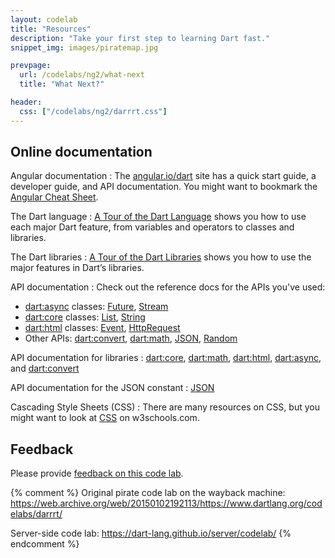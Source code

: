 ```yaml
---
layout: codelab
title: "Resources"
description: "Take your first step to learning Dart fast."
snippet_img: images/piratemap.jpg

prevpage:
  url: /codelabs/ng2/what-next
  title: "What Next?"

header:
  css: ["/codelabs/ng2/darrrt.css"]
---
```


## <i class="fa fa-anchor"> </i> Online documentation

<div class="trydart-step-details" markdown="1">

Angular documentation
: The <a href="https://angular.io/dart"
  target="_blank">angular.io/dart</a> site has a quick start guide,
  a developer guide, and API documentation.
  You might want to bookmark the
  <a href="https://angular.io/docs/dart/latest/guide/cheatsheet.html">Angular
  Cheat Sheet</a>.

The Dart language
: <a href="{{site.dartlang}}/guides/language/language-tour">
  A Tour of the Dart Language</a> shows you how to use
  each major Dart feature, from variables and operators to
  classes and libraries.

The Dart libraries
: <a href="{{site.dartlang}}/guides/libraries/library-tour">
A Tour of the Dart Libraries</a>
shows you how to use the major features in Dart’s libraries.

API documentation
: Check out the reference docs for the APIs you've used:

* [dart:async]({{site.dart_api}}/dart-async/dart-async-library.html) classes:
  [Future]({{site.dart_api}}/dart-async/Future-class.html),
  [Stream]({{site.dart_api}}/dart-async/Stream-class.html)
* [dart:core]({{site.dart_api}}/dart-core/dart-core-library.html) classes:
  [List]({{site.dart_api}}/dart-core/List-class.html),
  [String]({{site.dart_api}}/dart-core/String-class.html)
* [dart:html]({{site.dart_api}}/dart-html/dart-html-library.html) classes:
  [Event]({{site.dart_api}}/dart-html/Event-class.html),
  [HttpRequest]({{site.dart_api}}/dart-html/HttpRequest-class.html)
* Other APIs: [dart:convert]({{site.dart_api}}/dart-convert/dart-convert-library.html),
  [dart:math]({{site.dart_api}}/dart-math/dart-math-library.html),
  [JSON]({{site.dart_api}}/dart-convert/JsonCodec-class.html),
  [Random]({{site.dart_api}}/dart-math/Random-class.html)

API documentation for libraries
: <a href="{{site.dart_api}}/dart-core/dart-core-library.html" target="_blank">dart:core</a>,
<a href="{{site.dart_api}}/dart-math/dart-math-library.html" target="_blank">dart:math</a>,
<a href="{{site.dart_api}}/dart-html/dart-html-library.html" target="_blank">dart:html</a>,
<a href="{{site.dart_api}}/dart-async/dart-async-library.html" target="_blank">dart:async</a>, and
<a href="{{site.dart_api}}/dart-convert/dart-convert-library.html" target="_blank">dart:convert</a>

API documentation for the JSON constant
: <a href="{{site.dart_api}}/dart-convert/JsonCodec-class.html" target="_blank">JSON</a>

Cascading Style Sheets (CSS)
: There are many resources on CSS, but you might want to look at
  <a href="http://www.w3schools.com/css/css_intro.asp" target="_blank">CSS</a> on w3schools.com.

</div>

## <i class="fa fa-anchor"> </i> Feedback

<div class="trydart-step-details" markdown="1">

Please provide [feedback on this code lab](https://github.com/dart-lang/site-webdev/issues/new).

</div>

{% comment %}
Original pirate code lab on the wayback machine:
https://web.archive.org/web/20150102192113/https://www.dartlang.org/codelabs/darrrt/

Server-side code lab:
https://dart-lang.github.io/server/codelab/
{% endcomment %}
